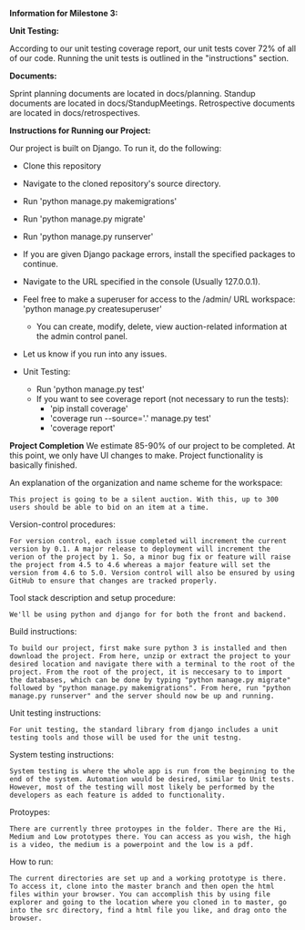 **Information for Milestone 3:**

__Unit Testing:__

According to our unit testing coverage report, our unit tests cover 72% of all of our code. Running the unit tests is outlined in the "instructions" section.


__Documents:__

Sprint planning documents are located in docs/planning.
Standup documents are located in docs/StandupMeetings. 
Retrospective documents are located in docs/retrospectives.

__Instructions for Running our Project:__

Our project is built on Django. To run it, do the following:
* Clone this repository
* Navigate to the cloned repository's source directory.
* Run 'python manage.py makemigrations'
* Run 'python manage.py migrate'
* Run 'python manage.py runserver'
* If you are given Django package errors, install the specified packages to continue.
* Navigate to the URL specified in the console (Usually 127.0.0.1).
* Feel free to make a superuser for access to the /admin/ URL workspace: 'python manage.py createsuperuser'
    * You can create, modify, delete, view auction-related information at the admin control panel.
* Let us know if you run into any issues.

* Unit Testing:
    * Run 'python manage.py test'
    * If you want to see coverage report (not necessary to run the tests):
        * 'pip install coverage'
        * 'coverage run --source='.' manage.py test'
        * 'coverage report'


__Project Completion__
We estimate 85-90% of our project to be completed. At this point, we only have UI changes to make. Project functionality is basically finished.


An explanation of the organization and name scheme for the workspace:

    This project is going to be a silent auction. With this, up to 300 users should be able to bid on an item at a time. 

Version-control procedures:

    For version control, each issue completed will increment the current version by 0.1. A major release to deployment will increment the verion of the project by 1. So, a minor bug fix or feature will raise the project from 4.5 to 4.6 whereas a major feature will set the version from 4.6 to 5.0. Version control will also be ensured by using GitHub to ensure that changes are tracked properly.

Tool stack description and setup procedure:

    We'll be using python and django for for both the front and backend. 

Build instructions:

    To build our project, first make sure python 3 is installed and then download the project. From here, unzip or extract the project to your desired location and navigate there with a terminal to the root of the project. From the root of the project, it is neccesary to to import the databases, which can be done by typing "python manage.py migrate" followed by "python manage.py makemigrations". From here, run "python manage.py runserver" and the server should now be up and running.

Unit testing instructions:

    For unit testing, the standard library from django includes a unit testing tools and those will be used for the unit testng.

System testing instructions:

    System testing is where the whole app is run from the beginning to the end of the system. Automation would be desired, similar to Unit tests. However, most of the testing will most likely be performed by the developers as each feature is added to functionality.

Protoypes:

    There are currently three protoypes in the folder. There are the Hi, Medium and Low prototypes there. You can access as you wish, the high is a video, the medium is a powerpoint and the low is a pdf.

How to run:

    The current directories are set up and a working prototype is there. To access it, clone into the master branch and then open the html files within your browser. You can accomplish this by using file explorer and going to the location where you cloned in to master, go into the src directory, find a html file you like, and drag onto the browser.